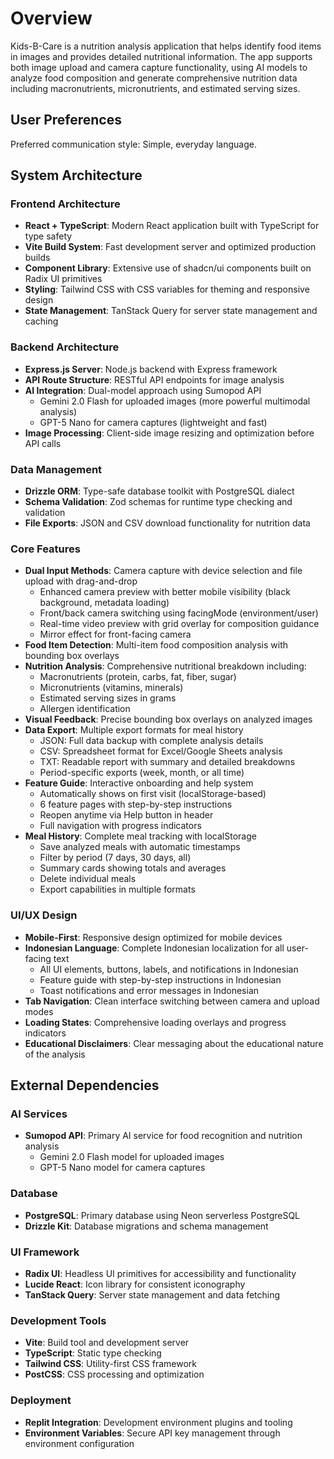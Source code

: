 # Overview

Kids-B-Care is a nutrition analysis application that helps identify food items in images and provides detailed nutritional information. The app supports both image upload and camera capture functionality, using AI models to analyze food composition and generate comprehensive nutrition data including macronutrients, micronutrients, and estimated serving sizes.

## User Preferences

Preferred communication style: Simple, everyday language.

## System Architecture

### Frontend Architecture
- **React + TypeScript**: Modern React application built with TypeScript for type safety
- **Vite Build System**: Fast development server and optimized production builds
- **Component Library**: Extensive use of shadcn/ui components built on Radix UI primitives
- **Styling**: Tailwind CSS with CSS variables for theming and responsive design
- **State Management**: TanStack Query for server state management and caching

### Backend Architecture
- **Express.js Server**: Node.js backend with Express framework
- **API Route Structure**: RESTful API endpoints for image analysis
- **AI Integration**: Dual-model approach using Sumopod API
  - Gemini 2.0 Flash for uploaded images (more powerful multimodal analysis)
  - GPT-5 Nano for camera captures (lightweight and fast)
- **Image Processing**: Client-side image resizing and optimization before API calls

### Data Management
- **Drizzle ORM**: Type-safe database toolkit with PostgreSQL dialect
- **Schema Validation**: Zod schemas for runtime type checking and validation
- **File Exports**: JSON and CSV download functionality for nutrition data

### Core Features
- **Dual Input Methods**: Camera capture with device selection and file upload with drag-and-drop
  - Enhanced camera preview with better mobile visibility (black background, metadata loading)
  - Front/back camera switching using facingMode (environment/user)
  - Real-time video preview with grid overlay for composition guidance
  - Mirror effect for front-facing camera
- **Food Item Detection**: Multi-item food composition analysis with bounding box overlays
- **Nutrition Analysis**: Comprehensive nutritional breakdown including:
  - Macronutrients (protein, carbs, fat, fiber, sugar)
  - Micronutrients (vitamins, minerals)
  - Estimated serving sizes in grams
  - Allergen identification
- **Visual Feedback**: Precise bounding box overlays on analyzed images
- **Data Export**: Multiple export formats for meal history
  - JSON: Full data backup with complete analysis details
  - CSV: Spreadsheet format for Excel/Google Sheets analysis
  - TXT: Readable report with summary and detailed breakdowns
  - Period-specific exports (week, month, or all time)
- **Feature Guide**: Interactive onboarding and help system
  - Automatically shows on first visit (localStorage-based)
  - 6 feature pages with step-by-step instructions
  - Reopen anytime via Help button in header
  - Full navigation with progress indicators
- **Meal History**: Complete meal tracking with localStorage
  - Save analyzed meals with automatic timestamps
  - Filter by period (7 days, 30 days, all)
  - Summary cards showing totals and averages
  - Delete individual meals
  - Export capabilities in multiple formats

### UI/UX Design
- **Mobile-First**: Responsive design optimized for mobile devices
- **Indonesian Language**: Complete Indonesian localization for all user-facing text
  - All UI elements, buttons, labels, and notifications in Indonesian
  - Feature guide with step-by-step instructions in Indonesian
  - Toast notifications and error messages in Indonesian
- **Tab Navigation**: Clean interface switching between camera and upload modes
- **Loading States**: Comprehensive loading overlays and progress indicators
- **Educational Disclaimers**: Clear messaging about the educational nature of the analysis

## External Dependencies

### AI Services
- **Sumopod API**: Primary AI service for food recognition and nutrition analysis
  - Gemini 2.0 Flash model for uploaded images
  - GPT-5 Nano model for camera captures

### Database
- **PostgreSQL**: Primary database using Neon serverless PostgreSQL
- **Drizzle Kit**: Database migrations and schema management

### UI Framework
- **Radix UI**: Headless UI primitives for accessibility and functionality
- **Lucide React**: Icon library for consistent iconography
- **TanStack Query**: Server state management and data fetching

### Development Tools
- **Vite**: Build tool and development server
- **TypeScript**: Static type checking
- **Tailwind CSS**: Utility-first CSS framework
- **PostCSS**: CSS processing and optimization

### Deployment
- **Replit Integration**: Development environment plugins and tooling
- **Environment Variables**: Secure API key management through environment configuration
